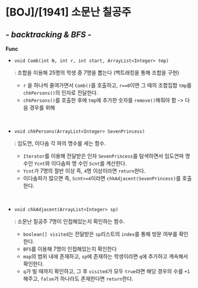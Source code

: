 # [BOJ]/[1941] 소문난 칠공주

## *- backtracking & BFS -*

**Func**

* `void Comb(int N, int r, int start, ArrayList<Integer> tmp)`

  : 조합을 이용해 25명의 학생 중 7명을 뽑는다 (백트래킹을 통해 조합을 구현)

  * `r` 을 하나씩 줄여가면서 `Comb()`를 호출하고, `r==0`이면 그 때의 조합집합 `tmp`를 `chkPersons()`의 인자로 전달한다.
  * `chkPersons()`를 호출한 후에  `tmp`에 추가한 숫자를 `remove()`해줘야 함 -> 다음 경우를 위해

</br>

* `void chkPersons(ArrayList<Integer> SevenPrincess)`

  : 임도연, 이다솜 각 파의 명수를 세는 함수.

  * `Iterator`를 이용해 전달받은 인자 `SevenPrincess`를 탐색하면서 임도연파 명 수인 `Ycnt`와 이다솜파 명 수인 `Scnt`를 계산한다.
  * `Ycnt`가 7명의 절반 이상 즉, `4`명 이상이라면 `return`한다.
  * 이다솜파가 많으면 즉, `Scnt>=4`이라면 `chkAdjacent(SevenPrincess)`를 호출한다.

</br>

* `void chkAdjacent(ArrayList<Integer> sp)`

  : 소문난 칠공주 7명이 인접해있는지 확인하는 함수.

  * `boolean[] visited`는 전달받은 `sp`리스트의 `index`를 통해 방문 여부를 확인한다.
  * `BFS`를 이용해 7명이 인접해있는지 확인한다
  * `map`의 범위 내에 존재하고, `sp`에 존재하는 학생이라면 `q`에 추가하고 계속해서 확인한다. 
  * `q`가 빌 때까지 확인하고, 그 후 `visited`가 모두 `true`라면 해당 경우의 수를 `+1`해주고, `false`가 하나라도 존재한다면 `return`한다.

  



